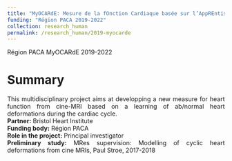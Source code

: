 ```yaml
---
title: "MyOCARdE: Mesure de la fOnction Cardiaque basée sur l’AppREntissage -- A new learning-based measure for heart function"
funding: "Région PACA 2019-2022"
collection: research_human
permalink: /research_human/2019-myocarde
---
```


Région PACA MyOCARdE 2019-2022

Summary 
======
<div style="text-align: justify"> 
This multidisciplinary project aims at developping a new measure for heart function from cine-MRI based on a learning of ab/normal heart deformations during the cardiac cycle.
</div>

<div style="text-align: justify">
<strong> Partner:</strong>  Bristol Heart Institute
</div>
<div style="text-align: justify">
<strong> Funding body:</strong>  Région PACA
</div>

<div style="text-align: justify">
<strong> Role in the project:</strong>  Principal investigator
</div>

<div style="text-align: justify">
<strong> Preliminary study:</strong>  MRes supervision: Modelling of cyclic heart deformations from cine MRIs, Paul Stroe, 2017-2018
</div>
